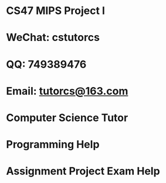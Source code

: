 # CS47 MIPS Project I
# WeChat: cstutorcs

# QQ: 749389476

# Email: tutorcs@163.com

# Computer Science Tutor

# Programming Help

# Assignment Project Exam Help
